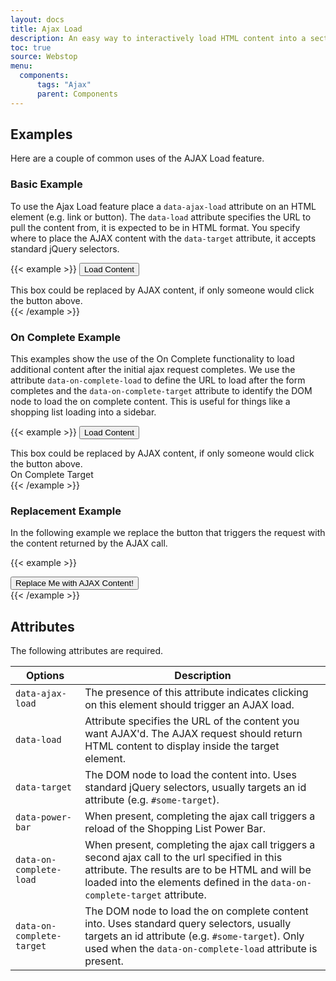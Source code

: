 ```yaml
---
layout: docs
title: Ajax Load
description: An easy way to interactively load HTML content into a section of a page.
toc: true
source: Webstop
menu: 
  components:
      tags: "Ajax"
      parent: Components
---
```




## Examples

Here are a couple of common uses of the AJAX Load feature.

### Basic Example

To use the Ajax Load feature place a `data-ajax-load` attribute on an HTML element (e.g. link or button). The `data-load` 
attribute specifies the URL to pull the content from, it is expected to be in HTML format. You specify where to place 
the AJAX content with the `data-target` attribute, it accepts standard jQuery selectors.


{{< example >}}
<button data-ajax-load data-target="#ajax-target-1" data-load="/ajax/alert_success" class="btn btn-primary  mb-2">
  Load Content
</button>

<div id="ajax-target-1">
  <div class="alert alert-info">
    This box could be replaced by AJAX content, if only someone would click the button above.
  </div>
</div>
{{< /example >}}

### On Complete Example

This examples show the use of the On Complete functionality to load additional content after the initial ajax request
completes. We use the attribute `data-on-complete-load` to define the URL to load after the form completes and the
`data-on-complete-target` attribute to identify the DOM node to load the on complete content. This is useful for things
like a shopping list loading into a sidebar.


{{< example >}}
<button data-ajax-load data-target="#ajax-target-2" data-load="/ajax/alert_success" class="btn btn-primary  mb-2" data-on-complete-load="/ajax/alert_error" data-on-complete-target="#on-complete-target">
Load Content
</button>

<div id="ajax-target-2">
  <div class="alert alert-info">
    This box could be replaced by AJAX content, if only someone would click the button above.
  </div>
</div>

<div id="on-complete-target" class="my-3">On Complete Target</div>
{{< /example >}}


### Replacement Example

In the following example we replace the button that triggers the request with the content returned by the AJAX call.

{{< example >}}
<div id="ajax-target-replace">
  <button data-ajax-load data-target="#ajax-target-replace" data-load="/ajax/alert_success" class="btn btn-primary ">
    Replace Me with AJAX Content!
  </button>
</div>
{{< /example >}}

## Attributes

The following attributes are required.

<table class="table table-bordered table-striped">
  <thead>
    <tr>
      <th>Options</th>
      <th>Description</th>
    </tr>
  </thead>
  <tbody>
    <tr>
      <td><code class="text-nowrap">data-ajax-load</code></td>
      <td>The presence of this attribute indicates clicking on this element should trigger an AJAX load.</td>
    </tr>
    <tr>
      <td><code class="text-nowrap">data-load</code></td>
      <td>
        Attribute specifies the URL of the content you want AJAX'd. The AJAX request should return 
        HTML content to display inside the target element. 
      </td>
    </tr>
    <tr>
      <td><code class="text-nowrap">data-target</code></td>
      <td>
        The DOM node to load the content into. Uses standard jQuery selectors, usually targets an id attribute 
        (e.g. <code class="text-nowrap">#some-target</code>).
      </td>
    </tr>
    <tr>
      <td><code class="text-nowrap">data-power-bar</code></td>
      <td>
        When present, completing the ajax call triggers a reload of the Shopping List Power Bar.
      </td>
    </tr>
    <tr>
      <td><code class="text-nowrap">data-on-complete-load</code></td>
      <td>
        When present, completing the ajax call triggers a second ajax call to the url specified in this attribute. 
       The results are to be HTML and will be loaded into the elements defined in the 
       <code class="text-nowrap">data-on-complete-target</code> attribute.
      </td>
    </tr>
    <tr>
      <td><code class="text-nowrap">data-on-complete-target</code></td>
      <td>
        The DOM node to load the on complete content into. Uses standard query selectors, usually targets an id attribute 
        (e.g. <code class="text-nowrap">#some-target</code>). Only used when the 
        <code class="text-nowrap">data-on-complete-load</code> attribute is present.
      </td>
    </tr>
  </tbody>
</table>


